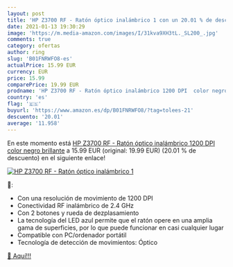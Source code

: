 ```yaml
---
layout: post
title: 'HP Z3700 RF - Ratón óptico inalámbrico 1 con un 20.01 % de descuento'
date: 2021-01-13 19:30:29
image: 'https://m.media-amazon.com/images/I/31kva9XH3tL._SL200_.jpg'
comments: true
category: ofertas
author: ring
slug: 'B01FNRWFO8-es'
actualPrice: 15.99 EUR
currency: EUR
price: 15.99
comparePrice: 19.99 EUR
prodname: 'HP Z3700 RF - Ratón óptico inalámbrico 1200 DPI  color negro brillante'
country: 'es'
flag: '🇪🇸'
buyurl: 'https://www.amazon.es/dp/B01FNRWFO8/?tag=tolees-21'
descuento: '20.01'
average: '11.958'
---
```


En este momento está [HP Z3700 RF - Ratón óptico inalámbrico 1200 DPI  color negro brillante](https://www.amazon.es/dp/B01FNRWFO8/?tag=tolees-21) a 15.99 EUR (original: 19.99 EUR) (20.01 %  de descuento) en el siguiente enlace!

[![HP Z3700 RF - Ratón óptico inalámbrico 1](https://m.media-amazon.com/images/I/31kva9XH3tL._SL200_.jpg)](https://www.amazon.es/dp/B01FNRWFO8/?tag=tolees-21)

🔎:

- Con una resolución de movimiento de 1200 DPI
- Conectividad RF inalámbrico de 2.4 GHz
- Con 2 botones y rueda de dezplasamiento
- La tecnología del LED azul permite que el ratón opere en una amplia gama de superficies, por lo que puede funcionar en casi cualquier lugar
- Compatible con PC/ordenador portátil
- Tecnología de detección de movimientos: Óptico

[🛒 Aquí!!!](https://www.amazon.es/dp/B01FNRWFO8/?tag=tolees-21)
